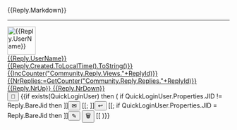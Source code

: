 ﻿<div id="{{ReplyId:=Reply.ObjectId}}">
<div id="Content{{ReplyId}}">

{{Reply.Markdown}}

</div>
<hr/>
<div class='footer'>
<a href="/Community/Author/{{Reply.UserId}}">
<img alt='{{Reply.UserName}}' with='64' height='64' src='{{Reply.AvatarUrl}}?Width=64&Height=64'/>
<div class='authorInfo'>
<span class='author'>{{Reply.UserName}}</span>
<br/>
<span class='created'>{{Reply.Created.ToLocalTime().ToString()}}</span>
<span class='updated' id='updated{{ReplyId}}' {{if Reply.Updated=Reply.Created then ]] style="display:none"[[}}>{{Reply.Updated.ToLocalTime().ToString()}}</span>
<br/>
<span class='views'>{{IncCounter("Community.Reply.Views."+ReplyId)}}</span>
<span class='replies' id="nrReplies{{ReplyId}}" onclick="LoadReplyReplies('{{Reply.Link}}','{{ReplyId}}');event.preventDefault()">{{NrReplies:=GetCounter("Community.Reply.Replies."+ReplyId)}}</span>
<span class='upvotes' id="up{{ReplyId}}" onclick="{{exists(QuickLoginUser) ? ]]VoteReply('((ReplyId))',true)[[ : ]]DoLogin()[[}};event.preventDefault()">{{Reply.NrUp}}</span>
<span class='downvotes' id="down{{ReplyId}}" onclick="{{exists(QuickLoginUser) ? ]]VoteReply('((ReplyId))',false)[[ : ]]DoLogin()[[}};event.preventDefault()">{{Reply.NrDown}}</span>
</div></a>
<div class="toolbar">
<button type="button" onclick="OpenLink('/Community/Reply/{{ReplyId}}')" title="Direct link to reply." class="unicodeChar">🔗</button>
{{if exists(QuickLoginUser) then
(
	if QuickLoginUser.Properties.JID != Reply.BareJid then ]]<button id="messageButton((ReplyId))" type="button" onclick="OpenLink('/Community/Message.md?Reply=((ReplyId))')" title="Send Private Message to author." class="unicodeChar">✉</button>
[[;
	]]<button id="replyButton((ReplyId))" type="button" onclick="ReplyToReply('((Reply.Link))','((ReplyId))');event.preventDefault()" title="Write a public response to the reply." class="unicodeChar">↩</button>
[[;
	if QuickLoginUser.Properties.JID = Reply.BareJid then ]]<button id="editButton((ReplyId))" type="button" onclick="EditReply('((ReplyId))')" title="Edit the reply." class="unicodeChar">✎</button>
<button id="deleteButton((ReplyId))" type="button" onclick="DeleteReply('((ReplyId))')" title="Delete reply." class="unicodeChar negButton">🗑</button>
[[
)}}
</div>
</div>
<div id="editor{{ReplyId}}"></div>
<div id="reply{{ReplyId}}"></div>
<div id="replies{{ReplyId}}"></div>
</div>
